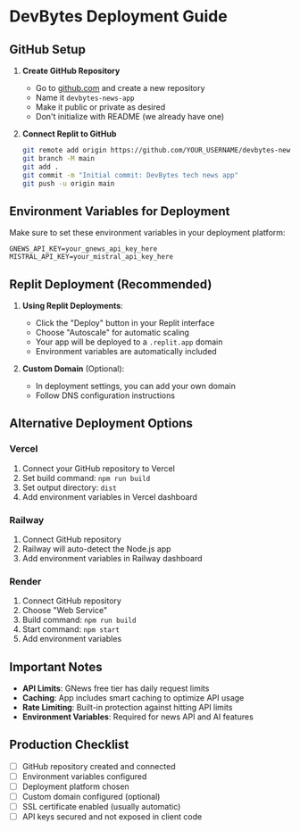 # DevBytes Deployment Guide

## GitHub Setup

1. **Create GitHub Repository**
   - Go to [github.com](https://github.com) and create a new repository
   - Name it `devbytes-news-app`
   - Make it public or private as desired
   - Don't initialize with README (we already have one)

2. **Connect Replit to GitHub**
   ```bash
   git remote add origin https://github.com/YOUR_USERNAME/devbytes-news-app.git
   git branch -M main
   git add .
   git commit -m "Initial commit: DevBytes tech news app"
   git push -u origin main
   ```

## Environment Variables for Deployment

Make sure to set these environment variables in your deployment platform:

```
GNEWS_API_KEY=your_gnews_api_key_here
MISTRAL_API_KEY=your_mistral_api_key_here
```

## Replit Deployment (Recommended)

1. **Using Replit Deployments**:
   - Click the "Deploy" button in your Replit interface
   - Choose "Autoscale" for automatic scaling
   - Your app will be deployed to a `.replit.app` domain
   - Environment variables are automatically included

2. **Custom Domain** (Optional):
   - In deployment settings, you can add your own domain
   - Follow DNS configuration instructions

## Alternative Deployment Options

### Vercel
1. Connect your GitHub repository to Vercel
2. Set build command: `npm run build`
3. Set output directory: `dist`
4. Add environment variables in Vercel dashboard

### Railway
1. Connect GitHub repository
2. Railway will auto-detect the Node.js app
3. Add environment variables in Railway dashboard

### Render
1. Connect GitHub repository
2. Choose "Web Service"
3. Build command: `npm run build`
4. Start command: `npm start`
5. Add environment variables

## Important Notes

- **API Limits**: GNews free tier has daily request limits
- **Caching**: App includes smart caching to optimize API usage
- **Rate Limiting**: Built-in protection against hitting API limits
- **Environment Variables**: Required for news API and AI features

## Production Checklist

- [ ] GitHub repository created and connected
- [ ] Environment variables configured
- [ ] Deployment platform chosen
- [ ] Custom domain configured (optional)
- [ ] SSL certificate enabled (usually automatic)
- [ ] API keys secured and not exposed in client code